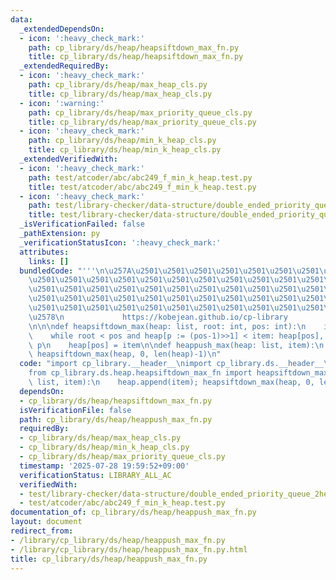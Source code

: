 ```yaml
---
data:
  _extendedDependsOn:
  - icon: ':heavy_check_mark:'
    path: cp_library/ds/heap/heapsiftdown_max_fn.py
    title: cp_library/ds/heap/heapsiftdown_max_fn.py
  _extendedRequiredBy:
  - icon: ':heavy_check_mark:'
    path: cp_library/ds/heap/max_heap_cls.py
    title: cp_library/ds/heap/max_heap_cls.py
  - icon: ':warning:'
    path: cp_library/ds/heap/max_priority_queue_cls.py
    title: cp_library/ds/heap/max_priority_queue_cls.py
  - icon: ':heavy_check_mark:'
    path: cp_library/ds/heap/min_k_heap_cls.py
    title: cp_library/ds/heap/min_k_heap_cls.py
  _extendedVerifiedWith:
  - icon: ':heavy_check_mark:'
    path: test/atcoder/abc/abc249_f_min_k_heap.test.py
    title: test/atcoder/abc/abc249_f_min_k_heap.test.py
  - icon: ':heavy_check_mark:'
    path: test/library-checker/data-structure/double_ended_priority_queue_2heaps_fast_heapq.test.py
    title: test/library-checker/data-structure/double_ended_priority_queue_2heaps_fast_heapq.test.py
  _isVerificationFailed: false
  _pathExtension: py
  _verificationStatusIcon: ':heavy_check_mark:'
  attributes:
    links: []
  bundledCode: "'''\n\u257A\u2501\u2501\u2501\u2501\u2501\u2501\u2501\u2501\u2501\u2501\
    \u2501\u2501\u2501\u2501\u2501\u2501\u2501\u2501\u2501\u2501\u2501\u2501\u2501\
    \u2501\u2501\u2501\u2501\u2501\u2501\u2501\u2501\u2501\u2501\u2501\u2501\u2501\
    \u2501\u2501\u2501\u2501\u2501\u2501\u2501\u2501\u2501\u2501\u2501\u2501\u2501\
    \u2501\u2501\u2501\u2501\u2501\u2501\u2501\u2501\u2501\u2501\u2501\u2501\u2501\
    \u2578\n             https://kobejean.github.io/cp-library               \n'''\n\
    \n\n\ndef heapsiftdown_max(heap: list, root: int, pos: int):\n    item = heap[pos]\n\
    \    while root < pos and heap[p := (pos-1)>>1] < item: heap[pos], pos = heap[p],\
    \ p\n    heap[pos] = item\n\ndef heappush_max(heap: list, item):\n    heap.append(item);\
    \ heapsiftdown_max(heap, 0, len(heap)-1)\n"
  code: "import cp_library.__header__\nimport cp_library.ds.__header__\nimport cp_library.ds.heap.__header__\n\
    from cp_library.ds.heap.heapsiftdown_max_fn import heapsiftdown_max\n\ndef heappush_max(heap:\
    \ list, item):\n    heap.append(item); heapsiftdown_max(heap, 0, len(heap)-1)\n"
  dependsOn:
  - cp_library/ds/heap/heapsiftdown_max_fn.py
  isVerificationFile: false
  path: cp_library/ds/heap/heappush_max_fn.py
  requiredBy:
  - cp_library/ds/heap/max_heap_cls.py
  - cp_library/ds/heap/min_k_heap_cls.py
  - cp_library/ds/heap/max_priority_queue_cls.py
  timestamp: '2025-07-28 19:59:52+09:00'
  verificationStatus: LIBRARY_ALL_AC
  verifiedWith:
  - test/library-checker/data-structure/double_ended_priority_queue_2heaps_fast_heapq.test.py
  - test/atcoder/abc/abc249_f_min_k_heap.test.py
documentation_of: cp_library/ds/heap/heappush_max_fn.py
layout: document
redirect_from:
- /library/cp_library/ds/heap/heappush_max_fn.py
- /library/cp_library/ds/heap/heappush_max_fn.py.html
title: cp_library/ds/heap/heappush_max_fn.py
---
```

